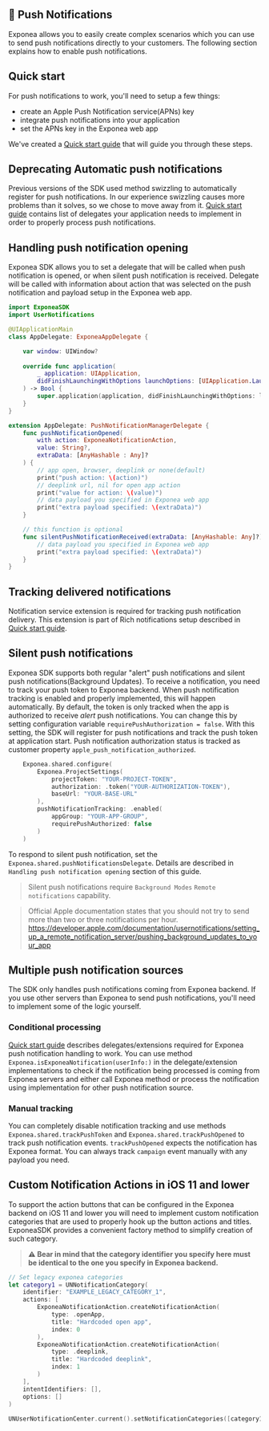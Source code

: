 ## 📣  Push Notifications
Exponea allows you to easily create complex scenarios which you can use to send push notifications directly to your customers. The following section explains how to enable push notifications.

## Quick start

For push notifications to work, you'll need to setup a few things:
- create an Apple Push Notification service(APNs) key
- integrate push notifications into your application 
- set the APNs key in the Exponea web app

We've created a [Quick start guide](./Guide/PUSH_QUICKSTART.md) that will guide you through these steps.

## Deprecating Automatic push notifications
Previous versions of the SDK used method swizzling to automatically register for push notifications. In our experience swizzling causes more problems than it solves, so we chose to move away from it. [Quick start guide](./Guide/PUSH_QUICKSTART.md) contains list of delegates your application needs to implement in order to properly process push notifications.

## Handling push notification opening
Exponea SDK allows you to set a delegate that will be called when push notification is opened, or when silent push notification is received. Delegate will be called with information about action that was selected on the push notification and payload setup in the Exponea web app.
```swift
import ExponeaSDK
import UserNotifications

@UIApplicationMain
class AppDelegate: ExponeaAppDelegate {

    var window: UIWindow?
    
    override func application(
        _ application: UIApplication,
        didFinishLaunchingWithOptions launchOptions: [UIApplication.LaunchOptionsKey: Any]?
    ) -> Bool {
        super.application(application, didFinishLaunchingWithOptions: launchOptions)
    }
}

extension AppDelegate: PushNotificationManagerDelegate {
    func pushNotificationOpened(
        with action: ExponeaNotificationAction, 
        value: String?, 
        extraData: [AnyHashable : Any]?
    ) {
        // app open, browser, deeplink or none(default)
        print("push action: \(action)")
        // deeplink url, nil for open app action
        print("value for action: \(value)") 
        // data payload you specified in Exponea web app
        print("extra payload specified: \(extraData)")
    }

    // this function is optional
    func silentPushNotificationReceived(extraData: [AnyHashable: Any]?) {
        // data payload you specified in Exponea web app
        print("extra payload specified: \(extraData)")
    }
}
```

## Tracking delivered notifications
Notification service extension is required for tracking push notification delivery. This extension is part of Rich notifications setup described in [Quick start guide](./Guide/PUSH_QUICKSTART.md).

## Silent push notifications
Exponea SDK supports both regular "alert" push notifications and silent push notifications(Background Updates). To receive a notification, you need to track your push token to Exponea backend. When push notification tracking is enabled and properly implemented, this will happen automatically. By default, the token is only tracked when the app is authorized to receive *alert* push notifications. You can change this by setting configuration variable `requirePushAuthorization = false`. With this setting, the SDK will register for push notifications and track the push token at application start. Push notification authorization status is tracked as customer property `apple_push_notification_authorized`.

``` swift
    Exponea.shared.configure(
        Exponea.ProjectSettings(
            projectToken: "YOUR-PROJECT-TOKEN",
            authorization: .token("YOUR-AUTHORIZATION-TOKEN"),
            baseUrl: "YOUR-BASE-URL"
        ),
        pushNotificationTracking: .enabled(
            appGroup: "YOUR-APP-GROUP",
            requirePushAuthorized: false
        )
    )
```

To respond to silent push notification, set the `Exponea.shared.pushNotificationsDelegate`. Details are described in `Handling push notification opening` section of this guide.

> Silent push notifications require `Background Modes` `Remote notifications` capability.

> Official Apple documentation states that you should not try to send more than two or three notifications per hour. https://developer.apple.com/documentation/usernotifications/setting_up_a_remote_notification_server/pushing_background_updates_to_your_app

## Multiple push notification sources
The SDK only handles push notifications coming from Exponea backend. If you use other servers than Exponea to send push notifications, you'll need to implement some of the logic yourself. 

### Conditional processing
[Quick start guide](./Guide/PUSH_QUICKSTART.md) describes delegates/extensions required for Exponea push notification handling to work. You can use method `Exponea.isExponeaNotification(userInfo:)` in the delegate/extension implementations to check if the notification being processed is coming from Exponea servers and either call Exponea method or process the notification using implementation for other push notification source.

### Manual tracking
You can completely disable notification tracking and use methods `Exponea.shared.trackPushToken` and `Exponea.shared.trackPushOpened` to track push notification events. `trackPushOpened` expects the notification has Exponea format. You can always track `campaign` event manually with any payload you need.

## Custom Notification Actions in iOS 11 and lower
To support the action buttons that can be configured in the Exponea backend on iOS 11 and lower you will need to implement custom notification categories that are used to properly hook up the button actions and titles. ExponeaSDK provides a convenient factory method to simplify creation of such category. 

> **⚠️ Bear in mind that the category identifier you specify here must be identical to the one you specify in Exponea backend.**

```swift
// Set legacy exponea categories
let category1 = UNNotificationCategory(
    identifier: "EXAMPLE_LEGACY_CATEGORY_1",
    actions: [
        ExponeaNotificationAction.createNotificationAction(
            type: .openApp, 
            title: "Hardcoded open app", 
            index: 0
        ),
        ExponeaNotificationAction.createNotificationAction(
            type: .deeplink, 
            title: "Hardcoded deeplink", 
            index: 1
        )
    ], 
    intentIdentifiers: [], 
    options: []
)
    
UNUserNotificationCenter.current().setNotificationCategories([category1])
```
